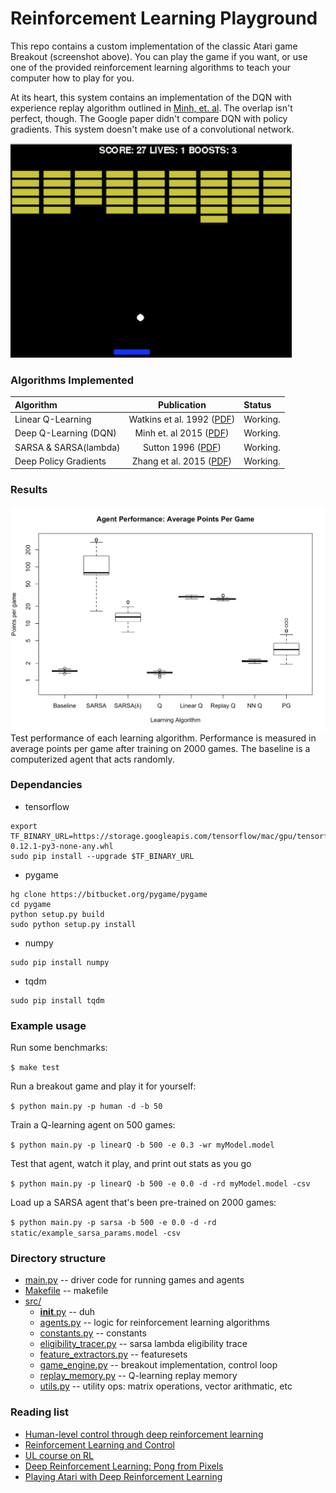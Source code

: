 # Reinforcement Learning Playground



This repo contains a custom implementation of the classic Atari game Breakout (screenshot above). You can play the game if you want, or use one of the provided reinforcement learning algorithms to teach your computer how to play for you.

At its heart, this system contains an implementation of the DQN with experience replay algorithm outlined in [Minh, et. al](http://www.davidqiu.com:8888/research/nature14236.pdf). The overlap isn't perfect, though. The Google paper didn't compare DQN with policy gradients. This system doesn't make use of a convolutional network.

<img src="/static/breakout.png" width="450">


### Algorithms Implemented



| Algorithm | Publication | Status |
| :-------- | :---------: | :----- |
| Linear Q-Learning | Watkins et al. 1992 ([PDF](http://download.springer.com/static/pdf/35/art%253A10.1007%252FBF00992698.pdf?originUrl=http%3A%2F%2Flink.springer.com%2Farticle%2F10.1007%2FBF00992698&token2=exp=1484853031~acl=%2Fstatic%2Fpdf%2F35%2Fart%25253A10.1007%25252FBF00992698.pdf%3ForiginUrl%3Dhttp%253A%252F%252Flink.springer.com%252Farticle%252F10.1007%252FBF00992698*~hmac=8b2a67e9c37a7e9f09f368c1acb1bb91eb0ee728e627bd99f56fb670f4c8d724)) | Working.|
| Deep Q-Learning (DQN) | Minh et. al 2015 ([PDF](https://www.cs.toronto.edu/~vmnih/docs/dqn.pdf)) | Working. |
| SARSA & SARSA(lambda) | Sutton 1996 ([PDF](https://webdocs.cs.ualberta.ca/~sutton/papers/sutton-96.pdf)) | Working. |
| Deep Policy Gradients | Zhang et al. 2015 ([PDF](https://arxiv.org/pdf/1507.01273v2.pdf)) | Working. |






### Results

![agent performance](/static/3.png)
Test performance of each learning algorithm. Performance is measured in average points per game after training on 2000 games. The baseline is a computerized agent that acts randomly. 


### Dependancies

* tensorflow
```
export TF_BINARY_URL=https://storage.googleapis.com/tensorflow/mac/gpu/tensorflow_gpu-0.12.1-py3-none-any.whl
sudo pip install --upgrade $TF_BINARY_URL
```
* pygame
```
hg clone https://bitbucket.org/pygame/pygame
cd pygame
python setup.py build
sudo python setup.py install
```
* numpy
```
sudo pip install numpy
```
* tqdm
```
sudo pip install tqdm
```

### Example usage

Run some benchmarks:

`$ make test`

Run a breakout game and play it for yourself:

`$ python main.py -p human -d -b 50`

Train a Q-learning agent on 500 games:

`$ python main.py -p linearQ -b 500 -e 0.3 -wr myModel.model`

Test that agent, watch it play, and print out stats as you go

`$ python main.py -p linearQ -b 500 -e 0.0 -d -rd myModel.model -csv`

Load up a SARSA agent that's been pre-trained on 2000 games:

`$ python main.py -p sarsa -b 500 -e 0.0 -d -rd static/example_sarsa_params.model -csv`

### Directory structure

* [main.py](https://github.com/rpryzant/deep_rl_project/blob/master/main.py)  -- driver code for running games and agents
* [Makefile](https://github.com/rpryzant/deep_rl_project/blob/master/Makefile) -- makefile
* [src/](https://github.com/rpryzant/deep_rl_project/tree/master/src)
  * [__init__.py](https://github.com/rpryzant/deep_rl_project/blob/master/src/__init__.py) -- duh
  * [agents.py](https://github.com/rpryzant/deep_rl_project/blob/master/src/agents.py) -- logic for reinforcement learning algorithms
  * [constants.py](https://github.com/rpryzant/deep_rl_project/blob/master/src/constants.py) -- constants
  * [eligibility_tracer.py](https://github.com/rpryzant/deep_rl_project/blob/master/src/elegibility_tracer.py) -- sarsa lambda eligibility trace
  * [feature_extractors.py](https://github.com/rpryzant/deep_rl_project/blob/master/src/feature_extractors.py) -- featuresets
  * [game_engine.py](https://github.com/rpryzant/deep_rl_project/blob/master/src/game_engine.py) -- breakout implementation, control loop
  * [replay_memory.py](https://github.com/rpryzant/deep_rl_project/blob/master/src/replay_memory.py) -- Q-learning replay memory
  * [utils.py](https://github.com/rpryzant/deep_rl_project/blob/master/src/utils.py) -- utility ops: matrix operations, vector arithmatic, etc


        

### Reading list

* [Human-level control through deep reinforcement
learning](http://www.davidqiu.com:8888/research/nature14236.pdf)
* [Reinforcement Learning and Control](http://cs229.stanford.edu/notes/cs229-notes12.pdf)
* [UL course on RL](http://www0.cs.ucl.ac.uk/staff/d.silver/web/Teaching.html)
* [Deep Reinforcement Learning: Pong from Pixels](http://karpathy.github.io/2016/05/31/rl/)
* [Playing Atari with Deep Reinforcement Learning](https://arxiv.org/pdf/1312.5602.pdf)



